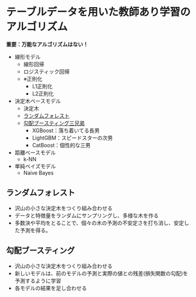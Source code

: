 # テーブルデータを用いた教師あり学習のアルゴリズム

**重要：万能なアルゴリズムはない！**

* 線形モデル
    * 線形回帰
    * ロジスティック回帰
    * ※正則化
        * L1正則化
        * L2正則化
* 決定木ベースモデル
    * 決定木
    * [ランダムフォレスト](#ランダムフォレスト)
    * [勾配ブースティング三兄弟](#勾配ブースティング)
        * XGBoost：落ち着いてる長男
        * LightGBM：スピードスターの次男
        * CatBoost：個性的な三男
* 距離ベースモデル
    * k-NN
* 単純ベイズモデル
    * Naive Bayes



<a id="ランダムフォレスト"></a>
## ランダムフォレスト

* 沢山の小さな決定木をつくり組み合わせる  
* データと特徴量をランダムにサンプリングし、多様な木を作る
* 多数決や平均をとることで、個々の木の予測の不安定さを打ち消し、安定した予測を得る。  


<a id="勾配ブースティング"></a>
## 勾配ブースティング

* 沢山の小さな決定木をつくり組み合わせる  
* 新しいモデルは、前のモデルの予測と実際の値との残差(損失関数の勾配)を予測するように学習  
* 各モデルの結果を足し合わせる  

